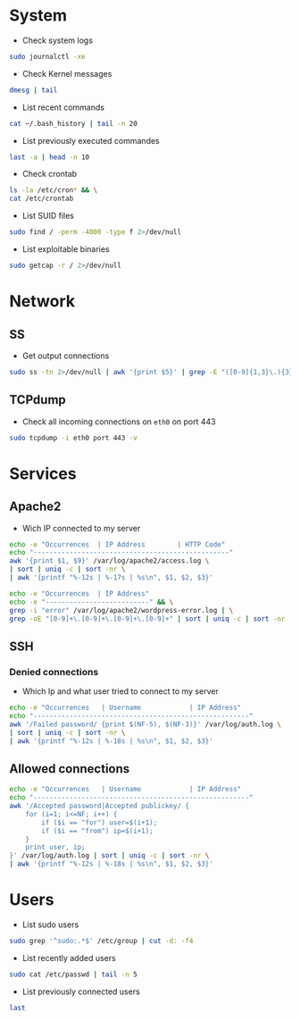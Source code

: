 # System

- Check system logs
```BASH
sudo journalctl -xe
```

- Check Kernel messages
```BASH
dmesg | tail
```

- List recent commands
```BASH
cat ~/.bash_history | tail -n 20
```

- List previously executed commandes
```BASH
last -a | head -n 10
```

- Check crontab
```BASH
ls -la /etc/cron* && \
cat /etc/crontab
```

- List SUID files
```BASH
sudo find / -perm -4000 -type f 2>/dev/null
```

- List exploitable binaries
```BASH
sudo getcap -r / 2>/dev/null
```

# Network

## SS

- Get output connections
```BASH
sudo ss -tn 2>/dev/null | awk '{print $5}' | grep -E "([0-9]{1,3}\.){3}[0-9]{1,3}" | sort | uniq -c | sort -nr
```

## TCPdump

- Check all incoming connections on `eth0` on port 443 
```BASH
sudo tcpdump -i eth0 port 443 -v
```

# Services

## Apache2

- Wich IP connected to my server
```BASH
echo -e "Occurrences  | IP Address        | HTTP Code"
echo "-------------------------------------------------"
awk '{print $1, $9}' /var/log/apache2/access.log \
| sort | uniq -c | sort -nr \
| awk '{printf "%-12s | %-17s | %s\n", $1, $2, $3}'

```

```BASH
echo -e "Occurrences  | IP Address"
echo -e "--------------------------" && \
grep -i "error" /var/log/apache2/wordpress-error.log | \
grep -oE "[0-9]+\.[0-9]+\.[0-9]+\.[0-9]+" | sort | uniq -c | sort -nr | awk '{printf "%-12s | %s\n", $1, $2}'
```

## SSH

### Denied connections

- Which Ip and what user tried to connect to my server
```BASH
echo -e "Occurrences   | Username            | IP Address" 
echo "------------------------------------------------------" 
awk '/Failed password/ {print $(NF-5), $(NF-3)}' /var/log/auth.log \
| sort | uniq -c | sort -nr \
| awk '{printf "%-12s | %-18s | %s\n", $1, $2, $3}'
```

## Allowed connections
```BASH
echo -e "Occurrences   | Username            | IP Address"
echo "------------------------------------------------------"
awk '/Accepted password|Accepted publickey/ {
    for (i=1; i<=NF; i++) {
        if ($i == "for") user=$(i+1);
        if ($i == "from") ip=$(i+1);
    }
    print user, ip;
}' /var/log/auth.log | sort | uniq -c | sort -nr \
| awk '{printf "%-12s | %-18s | %s\n", $1, $2, $3}'

```

# Users

- List sudo users
```BASH
sudo grep '^sudo:.*$' /etc/group | cut -d: -f4
 ```

- List recently added users
```BASH
sudo cat /etc/passwd | tail -n 5
```

- List previously connected users
```BASH
last
```